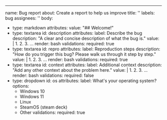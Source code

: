 ---
name: Bug report
about: Create a report to help us improve
title: ''
labels: bug
assignees: ''
body:
 - type: markdown
   attributes:
     value: "## Welcome!"
 - type: textarea
   id: description
   attributes:
     label: Describe the bug
     description: "A clear and concise description of what the bug is."
     value: |
       1.
       2.
       3.
       ...
     render: bash
   validations:
     required: true
 - type: textarea
   id: repro
   attributes:
     label: Reproduction steps
     description: "How do you trigger this bug? Please walk us through it step by step."
     value: |
       1.
       2.
       3.
       ...
     render: bash
   validations:
     required: true
 - type: textarea
   id: context
   attributes:
     label: Additional context
     description: "Add any other context about the problem here."
     value: |
       1.
       2.
       3.
       ...
     render: bash
   validations:
     required: false
 - type: dropdown
   id: os
   attributes:
     label: What's your operating system?
     options:
      - Windows 10
      - Windows 11
      - Linux
      - SteamOS (steam deck)
      - Other
   validations:
     required: true
